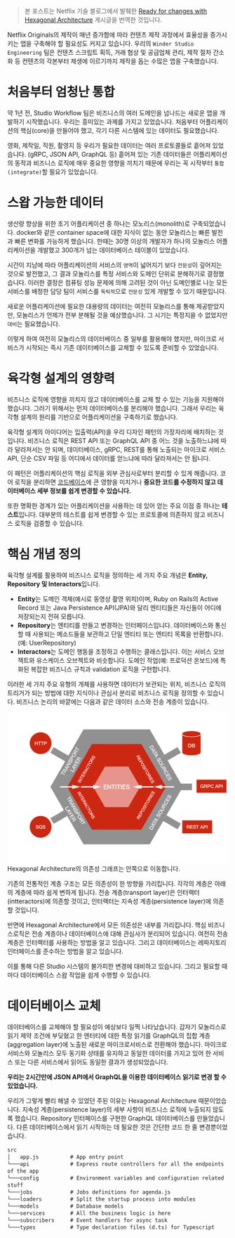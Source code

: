 > 본 포스트는 Netflix 기술 블로그에서 발췌한 [Ready for changes with Hexagonal Architecture](https://netflixtechblog.com/ready-for-changes-with-hexagonal-architecture-b315ec967749) 게시글을 번역한 것입니다.

Netflix Originals의 제작이 매년 증가함에 따라 컨텐츠 제작 과정에서 효율성을 증가시키는 앱을 구축해야 할 필요성도 커지고 있습니다. 우리의 `Winder Studio Engineering` 팀은 컨텐츠 스크립트 획득, 거래 협상 및 공급업체 관리, 제작 절차 간소화 등 컨텐츠의 각본부터 제생에 이르기까지 제작을 돕는 수많은 앱을 구축했습니다.

# 처음부터 엄청난 통합
약 1년 전, Studio Workflow 팀은 비즈니스의 여러 도메인을 넘나드는 새로운 앱을 개발하기 시작했습니다. 우리는 흥미있는 과제를 가지고 있었습니다. 처음부터 어플리케이션의 핵심(core)을 만들어야 했고, 각기 다른 시스템에 있는 데이터도 필요했습니다.

영화, 제작일, 직원, 촬영지 등 우리가 필요한 데이터는 여러 프로토콜들로 흩어져 있었습니다. (gRPC, JSON API, GraphQL 등) 흩어져 있는 기존 데이터들은 어플리케이션의 동작과 비즈니스 로직에 매우 중요한 영향을 끼치기 때문에 우리는 꼭 시작부터 `통합(integrate)`할 필요가 있었습니다.

# 스왑 가능한 데이터
생산량 향상을 위한 초기 어플리케이션 중 하나는 모노리스(monolith)로 구축되었습니다. docker와 같은 container space에 대한 지식이 없는 동안 모놀리스는 빠른 발전과 빠른 변화를 가능하게 했습니다. 한때는 30명 이상의 개발자가 하나의 모놀리스 어플리케이션을 개발했고 300개가 넘는 데이터베이스 테이블이 있었습니다.

시간이 지남에 따라 어플리케이션의 서비스의 `영역`이 넓어지기 보다 `전문성`이 깊어지는 것으로 발전했고, 그 결과 모놀리스를 특정 서비스와 도메인 단위로 분해하기로 결정했습니다. 이러한 결정은 컴퓨팅 성능 문제에 의해 고려된 것이 아닌 도메인별로 나눈 모든 서비스를 배정한 담당 팀이 서비스를 `독릭적`으로 `전문성` 있게 개발할 수 있기 때문입니다.

새로운 어플리케이션에 필요한 대용량의 데이터는 여전히 모놀리스를 통해 제공받았지만, 모놀리스가 언제가 전부 분해될 것을 예상했습니다. 그 시기는 특정지을 수 없었지만 `대비`는 필요했습니다. 

이렇게 하여 여전히 모놀리스의 데이터베이스 중 일부를 활용해야 했지만, 마이크로 서비스가 시작되는 즉시 기존 데이터베이스를 교체할 수 있도록 준비할 수 있었습니다. 

# 육각형 설계의 영향력
비즈니스 로직에 영향을 끼치지 않고 데이터베이스를 교체 할 수 있는 기능을 지원해야 했습니다. 그러기 위해서는 먼저 데이터베이스를 분리해야 했습니다. 그래서 우리는 육각형 설계의 원리를 기반으로 어플리케이션을 구축하기로 했습니다.

육각형 설계의 아이디어는 입출력(API)을 우리 디자인 패턴의 가장자리에 배치하는 것입니다. 비즈니스 로직은 REST API 또는 GraphQL API 중 어느 것을 노출하느냐에 따라 달라져서는 안 되며, 데이터베이스, gRPC, REST를 통해 노출되는 마이크로 서비스 API, 단순 CSV 파일 등 어디에서 데이터를 얻느냐에 따라 달라져서는 안 됩니다.

이 패턴은 어플리케이션의 핵심 로직을 외부 관심사로부터 분리할 수 있게 해줍니다. 코어 로직을 분리하면 [코드베이스](https://ko.wikipedia.org/wiki/%EC%BD%94%EB%93%9C%EB%B2%A0%EC%9D%B4%EC%8A%A4)에 큰 영향을 미치거나 **중요한 코드를 수정하지 않고 데이터베이스 세부 정보를 쉽게 변경할 수 있습니다.**

또한 명확한 경계가 있는 어플리케이션을 사용하는 데 있어 얻는 주요 이점 중 하나는 **테스트**입니다. 대부분의 테스트를 쉽게 변경할 수 있는 프로토콜에 의존하지 않고 비즈니스 로직을 검증할 수 있습니다. 

# 핵심 개념 정의
육각형 설계를 활용하여 비즈니스 로직을 정의하는 세 가지 주요 개념은 **Entity, Repository 및 Interactors**입니다.
- **Entity**는 도메인 객체(예시로 동영상 촬영 위치)이며, Ruby on Rails의 Active Record 또는 Java Persistence API(JPA)와 달리 엔티티들은 자신들이 어디에 저장되는지 전혀 모릅니다.
- **Repository**는 엔티티를 만들고 변경하는 인터페이스입니다. 데이터베이스와 통신할 때 사용되는 메소드들을 보관하고 단일 엔티티 또는 엔티티 목록을 반환합니다. (예: UserRepository)
- **Interactors**는 도메인 행동을 조정하고 수행하는 클래스입니다. 이는 서비스 오브젝트와 유스케이스 오브젝트와 비슷합니다. 도메인 작업(예: 프로덕션 온보드)에 특화된 복잡한 비즈니스 규칙과 validation 로직을 구현합니다.

이러한 세 가지 주요 유형의 개체를 사용하면 데이터가 보관되는 위치, 비즈니스 로직의 트리거가 되는 방법에 대한 지식이나 관심사 분리로 비즈니스 로직을 정의할 수 있습니다. 비즈니스 논리의 바깥에는 다음과 같은 데이터 소스와 전송 계층이 있습니다.

![Hexagonal Architecture](./Hexagonal%20Architecture.png)
Hexagonal Architecture의 의존성 그래프는 안쪽으로 이동합니다.

기존의 전통적인 계층 구조는 모든 의존성이 한 방향을 가리킵니다. 각각의 계층은 아래의 계층에 따라 쉽게 변하게 됩니다. 전송 계층(transport layer)은 인터랙터(intteractors)에 의존할 것이고, 인터랙터는 지속성 계층(persistence layer)에 의존할 것입니다.

반면에 Hexagonal Architecture에서 모든 의존성은 내부를 가리킵니다. 핵심 비즈니스로직은 전송 계층이나 데이터베이스에 대해 관심사가 분리되어 있습니다. 여전히 전송 계층은 인터랙터를 사용하는 방법을 알고 있습니다. 그리고 데이터베이스는 레파지토리 인터페이스를 준수하는 방법을 알고 있습니다.

이를 통해 다른 Studio 시스템의 불가피한 변경에 대비하고 있습니다. 그리고 필요할 때마다 데이터베이스 스왑 작업을 쉽게 수행할 수 있습니다.

# 데이터베이스 교체
데이터베이스를 교체해야 할 필요성이 예상보다 일찍 나타났습니다. 갑자기 모놀리스로 읽기 제약 조건에 부딪혔고 한 엔터티에 대한 특정 읽기를 GraphQL의 집합 계층(aggregation layer)에 노출된 새로운 마이크로서비스로 전환해야 했습니다. 마이크로 서비스와 모놀리스 모두 동기화 상태를 유지하고 동일한 데이터를 가지고 있어 한 서비스 또는 다른 서비스에서 읽어도 동일한 결과가 생성되었습니다.

**우리는 2시간만에 JSON API에서 GraphQL을 이용한 데이터베이스 읽기로 변경 할 수 있었습니다.**

우리가 그렇게 빨리 해낼 수 있었던 주된 이유는 Hexagonal Architecture 때문이었습니다. 지속성 계층(persistence layer)의 세부 사항이 비즈니스 로직에 누출되지 않도록 했습니다. Repository 인터페이스를 구현한 GraphQL 데이터베이스를 만들었습니다. 다른 데이터베이스에서 읽기 시작하는 데 필요한 것은 간단한 코드 한 줄 변경뿐이었습니다.
```
src
│   app.js          # App entry point
└───api             # Express route controllers for all the endpoints of the app
└───config          # Environment variables and configuration related stuff
└───jobs            # Jobs definitions for agenda.js
└───loaders         # Split the startup process into modules
└───models          # Database models
└───services        # All the business logic is here
└───subscribers     # Event handlers for async task
└───types           # Type declaration files (d.ts) for Typescript
```
